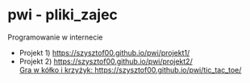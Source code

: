 # pwi - pliki_zajec
Programowanie w internecie

<ul>
<li>Projekt 1) <a href="https://szysztof00.github.io/pwi/projekt1/">https://szysztof00.github.io/pwi/projekt1/</a> <br></l1>
<li>Projekt 2) <a href="https://szysztof00.github.io/pwi/projekt2/">https://szysztof00.github.io/pwi/projekt2/</a> <br></l1>
<l1><a href=" https://szysztof00.github.io/pwi/tic_tac_toe/">Gra w kółko i krzyżyk: https://szysztof00.github.io/pwi/tic_tac_toe/ </a><br></l1>
